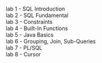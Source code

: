 lab 1 - SQL Introduction\
lab 2 - SQL Fundamental\
lab 3 - Constraints\
lab 4 - Built-In Functions\
lab 5 - Java Basics\
lab 6 - Grouping, Join, Sub-Queries\
lab 7 - PL/SQL\
lab 8 - Cursor
